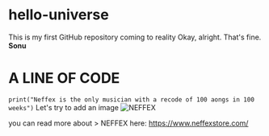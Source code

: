# hello-universe
This is my first GitHub repository coming to reality
Okay, alright. That's fine.
**Sonu**
# A LINE OF CODE
`print("Neffex is the only musician with a recode of 100 aongs in 100 weeks")` 
Let's try to add an image
![NEFFEX](https://user-images.githubusercontent.com/72506158/176165277-038ea00c-6452-44af-b056-2ffc7a1dc381.jpg)

you can read more about > NEFFEX here: https://www.neffexstore.com/

